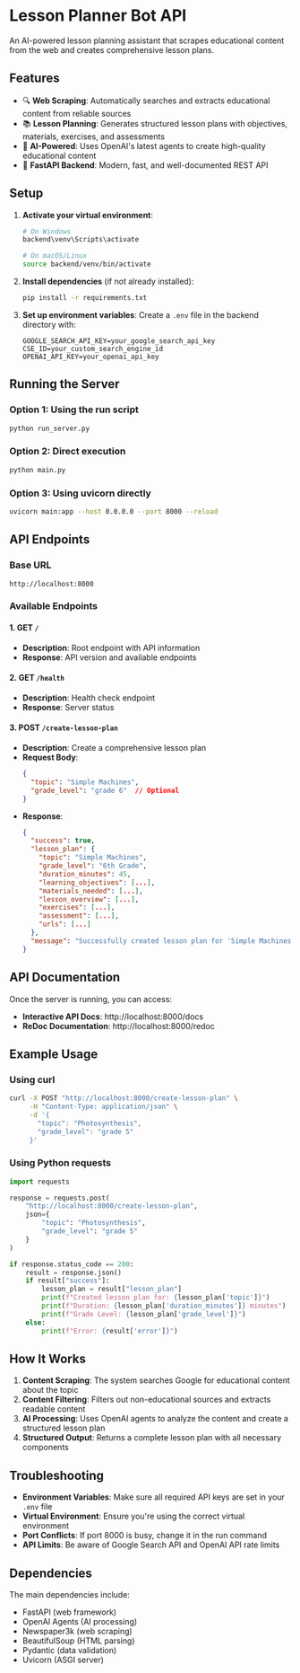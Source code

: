 # Lesson Planner Bot API

An AI-powered lesson planning assistant that scrapes educational content from the web and creates comprehensive lesson plans.

## Features

- 🔍 **Web Scraping**: Automatically searches and extracts educational content from reliable sources
- 📚 **Lesson Planning**: Generates structured lesson plans with objectives, materials, exercises, and assessments
- 🤖 **AI-Powered**: Uses OpenAI's latest agents to create high-quality educational content
- 🚀 **FastAPI Backend**: Modern, fast, and well-documented REST API

## Setup

1. **Activate your virtual environment**:
   ```bash
   # On Windows
   backend\venv\Scripts\activate
   
   # On macOS/Linux
   source backend/venv/bin/activate
   ```

2. **Install dependencies** (if not already installed):
   ```bash
   pip install -r requirements.txt
   ```

3. **Set up environment variables**:
   Create a `.env` file in the backend directory with:
   ```
   GOOGLE_SEARCH_API_KEY=your_google_search_api_key
   CSE_ID=your_custom_search_engine_id
   OPENAI_API_KEY=your_openai_api_key
   ```

## Running the Server

### Option 1: Using the run script
```bash
python run_server.py
```

### Option 2: Direct execution
```bash
python main.py
```

### Option 3: Using uvicorn directly
```bash
uvicorn main:app --host 0.0.0.0 --port 8000 --reload
```

## API Endpoints

### Base URL
```
http://localhost:8000
```

### Available Endpoints

#### 1. GET `/`
- **Description**: Root endpoint with API information
- **Response**: API version and available endpoints

#### 2. GET `/health`
- **Description**: Health check endpoint
- **Response**: Server status

#### 3. POST `/create-lesson-plan`
- **Description**: Create a comprehensive lesson plan
- **Request Body**:
  ```json
  {
    "topic": "Simple Machines",
    "grade_level": "grade 6"  // Optional
  }
  ```
- **Response**:
  ```json
  {
    "success": true,
    "lesson_plan": {
      "topic": "Simple Machines",
      "grade_level": "6th Grade",
      "duration_minutes": 45,
      "learning_objectives": [...],
      "materials_needed": [...],
      "lesson_overview": [...],
      "exercises": [...],
      "assessment": [...],
      "urls": [...]
    },
    "message": "Successfully created lesson plan for 'Simple Machines'"
  }
  ```

## API Documentation

Once the server is running, you can access:

- **Interactive API Docs**: http://localhost:8000/docs
- **ReDoc Documentation**: http://localhost:8000/redoc

## Example Usage

### Using curl
```bash
curl -X POST "http://localhost:8000/create-lesson-plan" \
     -H "Content-Type: application/json" \
     -d '{
       "topic": "Photosynthesis",
       "grade_level": "grade 5"
     }'
```

### Using Python requests
```python
import requests

response = requests.post(
    "http://localhost:8000/create-lesson-plan",
    json={
        "topic": "Photosynthesis",
        "grade_level": "grade 5"
    }
)

if response.status_code == 200:
    result = response.json()
    if result["success"]:
        lesson_plan = result["lesson_plan"]
        print(f"Created lesson plan for: {lesson_plan['topic']}")
        print(f"Duration: {lesson_plan['duration_minutes']} minutes")
        print(f"Grade Level: {lesson_plan['grade_level']}")
    else:
        print(f"Error: {result['error']}")
```

## How It Works

1. **Content Scraping**: The system searches Google for educational content about the topic
2. **Content Filtering**: Filters out non-educational sources and extracts readable content
3. **AI Processing**: Uses OpenAI agents to analyze the content and create a structured lesson plan
4. **Structured Output**: Returns a complete lesson plan with all necessary components

## Troubleshooting

- **Environment Variables**: Make sure all required API keys are set in your `.env` file
- **Virtual Environment**: Ensure you're using the correct virtual environment
- **Port Conflicts**: If port 8000 is busy, change it in the run command
- **API Limits**: Be aware of Google Search API and OpenAI API rate limits

## Dependencies

The main dependencies include:
- FastAPI (web framework)
- OpenAI Agents (AI processing)
- Newspaper3k (web scraping)
- BeautifulSoup (HTML parsing)
- Pydantic (data validation)
- Uvicorn (ASGI server) 